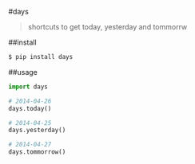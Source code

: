 #days
> shortcuts to get today, yesterday and tommorrw

##install

```bash
$ pip install days
```


##usage

```python
import days

# 2014-04-26
days.today()

# 2014-04-25
days.yesterday()

# 2014-04-27
days.tommorrow()
```
